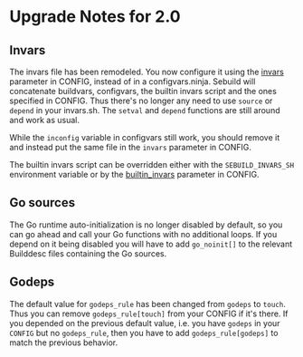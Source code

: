 # Upgrade Notes for 2.0

## Invars

The invars file has been remodeled. You now configure it using the
[invars](../descriptors/config.md#invars) parameter in CONFIG, instead of in a
configvars.ninja. Sebuild will concatenate buildvars, configvars, the builtin
invars script and the ones specified in CONFIG. Thus there's no longer any need
to use `source` or `depend` in your invars.sh. The `setval` and `depend`
functions are still around and work as usual.

While the `inconfig` variable in configvars still work, you should remove it
and instead put the same file in the `invars` parameter in CONFIG.

The builtin invars script can be overridden either with the `SEBUILD_INVARS_SH`
environment variable or by the
[builtin_invars](../descriptors/config.md#builtin_invars) parameter in CONFIG.

## Go sources

The Go runtime auto-initialization is no longer disabled by default, so you
can go ahead and call your Go functions with no additional loops. If you
depend on it being disabled you will have to add `go_noinit[]` to the
relevant Builddesc files containing the Go sources.

## Godeps

The default value for `godeps_rule` has been changed from `godeps` to `touch`.
Thus you can remove `godeps_rule[touch]` from your CONFIG if it's there.
If you depended on the previous default value, i.e. you have `godeps` in your
`CONFIG` but no `godeps_rule`, then you have to add `godeps_rule[godeps]` to
match the previous behavior.
